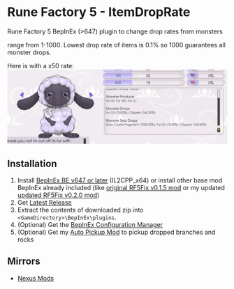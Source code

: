 # Rune Factory 5 - ItemDropRate
Rune Factory 5 BepInEx (>647) plugin to change drop rates from monsters

range from 1-1000. Lowest drop rate of items is 0.1% so 1000 guarantees all monster drops.

Here is with a x50 rate:
<img src="https://raw.githubusercontent.com/davidthemaster30/RF5_ItemDropRate/3b7c96e8c521e27e62c88f6aaca5651252b547e2/monster%20drop%20rate.png"> 



## Installation

1. Install [BepInEx BE v647 or later](https://builds.bepinex.dev/projects/bepinex_be) (IL2CPP_x64)
or install other base mod BepInEx already included (like [original RF5Fix v0.1.5 mod](https://github.com/Lyall/RF5Fix) or my updated [updated RF5Fix v0.2.0 mod](https://github.com/davidthemaster30/RF5Fix))
2. Get [Latest Release](https://github.com/davidthemaster30/RF5_ItemDropRate/releases)
3. Extract the contents of downloaded zip into `<GameDirectory>\BepInEx\plugins`. 
4. (Optional) Get the [BepInEx Configuration Manager](https://github.com/BepInEx/BepInEx.ConfigurationManager)
5. (Optional) Get my [Auto Pickup Mod](https://www.nexusmods.com/runefactory5/mods/102) to pickup dropped branches and rocks

## Mirrors
* [Nexus Mods](https://www.nexusmods.com/runefactory5/mods/102)
